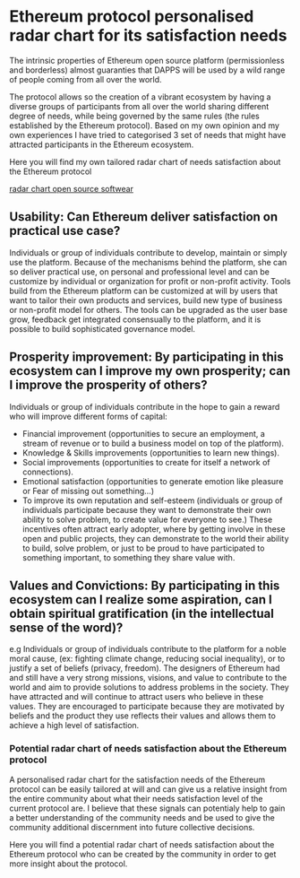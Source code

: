 # Ethereum protocol personalised radar chart for its satisfaction needs


The intrinsic properties of Ethereum open source platform (permissionless and borderless) almost guaranties that DAPPS will be used by a wild range of people coming from all over the world.


The protocol allows so the creation of a vibrant ecosystem by having a diverse groups of participants from all over the world sharing different degree of needs, while being governed by the same rules (the rules established by the Ethereum protocol).
Based on my own opinion and my own experiences I have tried to categorised 3 set of needs that might have attracted participants in the Ethereum ecosystem.

Here you will find my own tailored radar chart of needs satisfaction about the Ethereum protocol

[radar chart open source softwear](https://www.edrawsoft.com/download-edrawmax-linux.php)

[](src/Edrawmax_files/drawing3.png)



## Usability: Can Ethereum deliver satisfaction on practical use case?

Individuals or group of individuals contribute to develop, maintain or simply use the platform. Because of the mechanisms behind the platform, she can so deliver practical use, on personal and professional level and can be customize by individual or organization for profit or non-profit activity. Tools build from the Ethereum platform can be customized at will by users that want to tailor their own products and services, build new type of business or non-profit model for others. The tools can be upgraded as the user base grow, feedback get integrated consensually to the platform, and it is possible to build sophisticated governance model.

## Prosperity improvement:  By participating in this ecosystem can I improve my own prosperity; can I improve the prosperity of others?

Individuals or group of individuals contribute in the hope to gain a reward who will improve different forms of capital:
- Financial improvement (opportunities to secure an employment, a stream of revenue or to build a business model on top of the platform).
- Knowledge & Skills improvements (opportunities to learn new things).
- Social improvements (opportunities to create for itself a network of connections).
- Emotional satisfaction (opportunities to generate emotion like pleasure or Fear of missing out something…)
- To improve its own reputation and self-esteem  (individuals or group of individuals participate because they want to demonstrate their own ability to solve problem, to create value for everyone to see.)
These incentives often attract early adopter, where by getting involve in these open and public projects, they can demonstrate to the world their ability to build, solve problem, or just to be proud to have participated to something important, to something they share value with.


## Values and Convictions: By participating in this ecosystem can I realize some aspiration, can I obtain spiritual gratification (in the intellectual sense of the word)?

e.g Individuals or group of individuals contribute to the platform for a noble moral cause, (ex: fighting climate change, reducing social inequality), or to justify a set of beliefs (privacy, freedom).
The designers of Ethereum had and still have a very strong missions, visions, and value to contribute to the world and aim to provide solutions to address problems in the society. They have attracted and will continue to attract users who believe in these values. They are encouraged to participate because they are motivated by beliefs and the product they use reflects their values and allows them to achieve a high level of satisfaction.


### Potential radar chart of needs satisfaction about the Ethereum protocol 

A personalised radar chart for the satisfaction needs of the Ethereum protocol can be easily tailored at will and can give us a relative insight from the entire community about what their needs satisfaction level of the current protocol are.
I believe that these signals can potentialy help to gain a better understanding of the community needs and be used to give the community additional discernment into future collective decisions.

Here you will find a potential radar chart of needs satisfaction about the Ethereum protocol who can be created by the community in order to get more insight about the protocol.

[](src/Edrawmax_files/drawing4.png)

